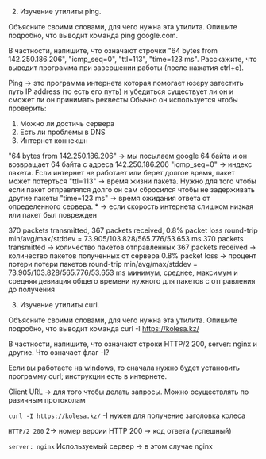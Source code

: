 2. Изучение утилиты ping.

Объясните своими словами, для чего нужна эта утилита. Опишите подробно, что выводит команда ping google.com.

В частности, напишите, что означают строчки "64 bytes from 142.250.186.206", "icmp_seq=0", "ttl=113", "time=123 ms". Расскажите, что выводит программа при завершении работы (после нажатия ctrl+c).


Ping -> это программа интернета которая помогает юзеру затестить путь IP address (то есть его путь) и убедиться существует ли он и сможет ли он принимать
 реквесты
Обычно он используется чтобы проверить:
1. Можно ли достичь сервера
2. Есть ли проблемы в DNS
3. Интернет коннекшн

"64 bytes from 142.250.186.206" -> мы посылаем google 64 байта и он возвращает 64 байта с адреса 142.250.186.206
"icmp_seq=0" -> индекс пакета. Если интернет не работает или берет долгое время, пакет может потерться
"ttl=113" -> время жизни пакета. Нужно для того чтобы если пакет отправлялся долго он сам сбросился чтобы не задерживать другие пакеты
"time=123 ms" -> время ожидания ответа от определенного сервера. * -> если скорость интернета слишком низкая или пакет был поврежден

370 packets transmitted, 367 packets received, 0.8% packet loss
round-trip min/avg/max/stddev = 73.905/103.828/565.776/53.653 ms
370 packets transmitted -> количество пакетов отправленных
367 packets received -> количество пакетов полученных от сервера
0.8% packet loss -> процент потери потери пакетов
round-trip min/avg/max/stddev = 73.905/103.828/565.776/53.653 ms
минимум, среднее, максимум и средняя девиация общего времени нужного для пакетов с отправления до получения

3. Изучение утилиты curl.

Объясните своими словами, для чего нужна эта утилита. Опишите подробно, что выводит команда curl -I https://kolesa.kz/

В частности, напишите, что означают строки HTTP/2 200, server: nginx и другие. Что означает флаг -I?

Если вы работаете на windows, то сначала нужно будет установить программу curl; инструкции есть в интернете.

Client URL -> для того чтобы делать запросы. Можно осуществлять по разичным протоколам

`curl -I https://kolesa.kz/`
-I нужен для получение заголовка колеса

`HTTP/2 200` 
2-> номер версии HTTP
200 -> код ответа (успешный)


`server: nginx`
Используемый сервер -> в этом случае nginx